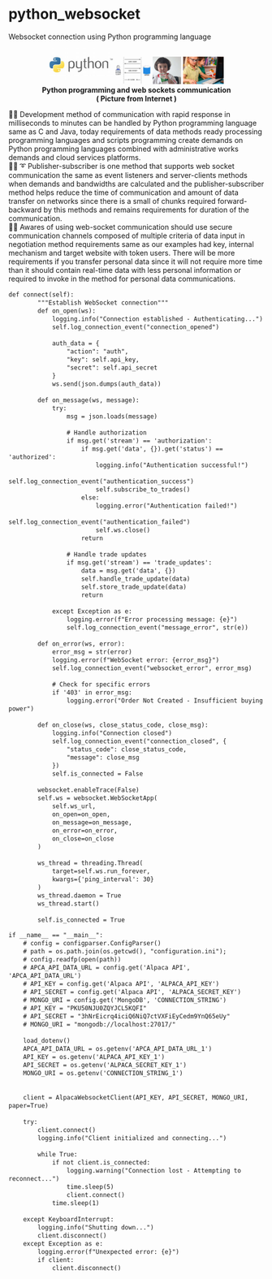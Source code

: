 # python_websocket
Websocket connection using Python programming language

<p align="center" width="100%">
    <img width="25%" src="https://github.com/jkaewprateep/starting_guide_pygames_AI_policy/blob/main/Python.jpg">
    <img width="14%" src="https://github.com/jkaewprateep/python_websocket/blob/main/websocket.jpg">
    <img width="11%" src="https://github.com/jkaewprateep/python_websocket/blob/main/ce6d14bd-9453-450b-a409-2558316d7e55.jpg">
    <img width="16%" src="https://github.com/jkaewprateep/python_websocket/blob/main/children-computer-class-us-education-video-game-kids-s-club-who-spend-many-hours-behind-monitor-95532258.webp"> </br>
    <b> Python programming and web sockets communication </b> </br>
    <b> ( Picture from Internet ) </b> </br>
</p>

🧸💬 Development method of communication with rapid response in milliseconds to minutes can be handled by Python programming language same as C and Java, today requirements of data methods ready processing programming languages and scripts programming create demands on Python programming languages combined with administrative works demands and cloud services platforms. </br>
🐑💬 ➰ Publisher-subscriber is one method that supports web socket communication the same as event listeners and server-clients methods when demands and bandwidths are calculated and the publisher-subscriber method helps reduce the time of communication and amount of data transfer on networks since there is a small of chunks required forward-backward by this methods and remains requirements for duration of the communication. </br>
🦭💬 Awares of using web-socket communication should use secure communication channels composed of multiple criteria of data input in negotiation method requirements same as our examples had key, internal mechanism and target website with token users. There will be more requirements if you transfer personal data since it will not require more time than it should contain real-time data with less personal information or required to invoke in the method for personal data communications. </br>

```
def connect(self):
        """Establish WebSocket connection"""
        def on_open(ws):
            logging.info("Connection established - Authenticating...")
            self.log_connection_event("connection_opened")
            
            auth_data = {
                "action": "auth",
                "key": self.api_key,
                "secret": self.api_secret
            }
            ws.send(json.dumps(auth_data))

        def on_message(ws, message):
            try:
                msg = json.loads(message)
                
                # Handle authorization
                if msg.get('stream') == 'authorization':
                    if msg.get('data', {}).get('status') == 'authorized':
                        logging.info("Authentication successful!")
                        self.log_connection_event("authentication_success")
                        self.subscribe_to_trades()
                    else:
                        logging.error("Authentication failed!")
                        self.log_connection_event("authentication_failed")
                        self.ws.close()
                    return

                # Handle trade updates
                if msg.get('stream') == 'trade_updates':
                    data = msg.get('data', {})
                    self.handle_trade_update(data)
                    self.store_trade_update(data)
                    return

            except Exception as e:
                logging.error(f"Error processing message: {e}")
                self.log_connection_event("message_error", str(e))
        
        def on_error(ws, error):
            error_msg = str(error)
            logging.error(f"WebSocket error: {error_msg}")
            self.log_connection_event("websocket_error", error_msg)

            # Check for specific errors
            if '403' in error_msg:
                logging.error("Order Not Created - Insufficient buying power")

        def on_close(ws, close_status_code, close_msg):
            logging.info("Connection closed")
            self.log_connection_event("connection_closed", {
                "status_code": close_status_code,
                "message": close_msg
            })
            self.is_connected = False

        websocket.enableTrace(False)
        self.ws = websocket.WebSocketApp(
            self.ws_url,
            on_open=on_open,
            on_message=on_message,
            on_error=on_error,
            on_close=on_close
        )
        
        ws_thread = threading.Thread(
            target=self.ws.run_forever,
            kwargs={'ping_interval': 30}
        )
        ws_thread.daemon = True
        ws_thread.start()
        
        self.is_connected = True
```

```
if __name__ == "__main__":
    # config = configparser.ConfigParser()
    # path = os.path.join(os.getcwd(), "configuration.ini");
    # config.readfp(open(path))
    # APCA_API_DATA_URL = config.get('Alpaca API', 'APCA_API_DATA_URL')
    # API_KEY = config.get('Alpaca API', 'ALPACA_API_KEY')
    # API_SECRET = config.get('Alpaca API', 'ALPACA_SECRET_KEY')
    # MONGO_URI = config.get('MongoDB', 'CONNECTION_STRING')
    # API_KEY = "PKU50NJU0ZQYJCL5KQFI"
    # API_SECRET = "3hNrEicrq4iciQ6NiQ7ctVXFiEyCedm9YnQ65eUy"
    # MONGO_URI = "mongodb://localhost:27017/"

    load_dotenv()
    APCA_API_DATA_URL = os.getenv('APCA_API_DATA_URL_1')
    API_KEY = os.getenv('ALPACA_API_KEY_1')
    API_SECRET = os.getenv('ALPACA_SECRET_KEY_1')
    MONGO_URI = os.getenv('CONNECTION_STRING_1')


    client = AlpacaWebsocketClient(API_KEY, API_SECRET, MONGO_URI, paper=True)
    
    try:
        client.connect()
        logging.info("Client initialized and connecting...")
        
        while True:
            if not client.is_connected:
                logging.warning("Connection lost - Attempting to reconnect...")
                time.sleep(5)
                client.connect()
            time.sleep(1)
            
    except KeyboardInterrupt:
        logging.info("Shutting down...")
        client.disconnect()
    except Exception as e:
        logging.error(f"Unexpected error: {e}")
        if client:
            client.disconnect()
```
